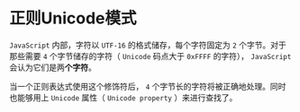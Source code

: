 # 正则Unicode模式

`JavaScript` 内部，字符以 `UTF-16` 的格式储存，每个字符固定为 `2` 个字节。对于那些需要 `4` 个字节储存的字符（ `Unicode` 码点大于 `0xFFFF` 的字符）， `JavaScript` 会认为它们是两**个字符**。

当一个正则表达式使用这个修饰符后， `4` 个字节长的字符将被正确地处理。同时也能够用上 `Unicode` 属性（ `Unicode property` ）来进行查找了。
